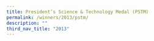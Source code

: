 ```yaml
---
title: President’s Science & Technology Medal (PSTM)
permalink: /winners/2013/pstm/
description: ""
third_nav_title: "2013"
---
```

